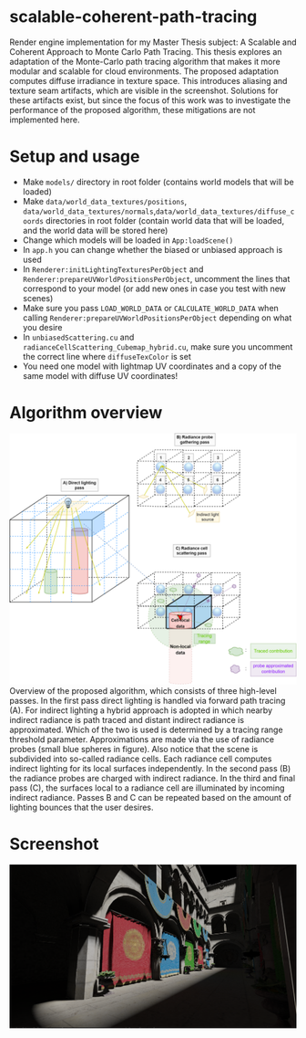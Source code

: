 # scalable-coherent-path-tracing
Render engine implementation for my Master Thesis subject: A Scalable and Coherent Approach to Monte Carlo Path Tracing. This thesis explores an adaptation of the Monte-Carlo path tracing algorithm that makes it more modular and scalable for cloud environments. The proposed adaptation computes diffuse irradiance in texture space. This introduces aliasing and texture seam artifacts, which are visible in the screenshot. Solutions for these artifacts exist, but since the focus of this work was to investigate the performance of the proposed algorithm, these mitigations are not implemented here.

# Setup and usage
* Make `models/` directory in root folder (contains world models that will be loaded)
* Make `data/world_data_textures/positions`, `data/world_data_textures/normals`,`data/world_data_textures/diffuse_coords` directories in root folder (contain world data that will be loaded, and the world data will be stored here)
* Change which models will be loaded in `App:loadScene()`
* In `app.h` you can change whether the biased or unbiased approach is used
* In `Renderer:initLightingTexturesPerObject` and `Renderer:prepareUVWorldPositionsPerObject`, uncomment the lines that correspond to your model (or add new ones in case you test with new scenes)
* Make sure you pass `LOAD_WORLD_DATA` or `CALCULATE_WORLD_DATA` when calling `Renderer:prepareUVWorldPositionsPerObject` depending on what you desire
* In `unbiasedScattering.cu` and `radianceCellScattering_Cubemap_hybrid.cu`, make sure you uncomment the correct line where `diffuseTexColor` is set
* You need one model with lightmap UV coordinates and a copy of the same model with diffuse UV coordinates!

# Algorithm overview
![Algorithm overview](./system_overview.png?raw=true "Algorithm overview schematic")
Overview of the proposed algorithm, which consists of three high-level passes. In the first pass direct lighting is
handled via forward path tracing (A). For indirect lighting a hybrid approach is adopted in which nearby indirect radiance is
path traced and distant indirect radiance is approximated. Which of the two is used is determined by a tracing range threshold
parameter. Approximations are made via the use of radiance probes (small blue spheres in figure). Also notice that the scene
is subdivided into so-called radiance cells. Each radiance cell computes indirect lighting for its local surfaces independently.
In the second pass (B) the radiance probes are charged with indirect radiance. In the third and final pass (C), the surfaces
local to a radiance cell are illuminated by incoming indirect radiance. Passes B and C can be repeated based on the amount of
lighting bounces that the user desires.

# Screenshot
![Screenshot](./screenshot.png?raw=true "Sponza screenshot")
